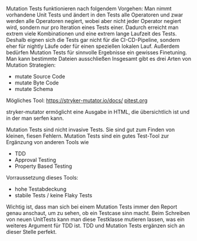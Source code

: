 Mutation Tests funktionieren nach folgendem Vorgehen: Man nimmt vorhandene Unit Tests und ändert in den Tests alle Operatoren und zwar werden alle Operatoren negiert, wobei aber nicht jeder Operator negiert wird, sondern nur pro Iteration eines Tests einer. Dadurch erreicht man extrem viele Kombinationen und eine extrem lange Laufzeit des Tests. Deshalb eignen sich die Tests gar nicht für die CI-CD-Pipeline, sondern eher für nightly Läufe oder für einen speziellen lokalen Lauf. Außerdem bedürfen Mutation Tests für sinnvolle Ergebnisse ein gewisses Finetuning. Man kann bestimmte Dateien ausschließen
Insgesamt gibt es drei Arten von Mutation Strategien:
- mutate Source Code
- mutate Byte Code
- mutate Schema

Mögliches Tool:
https://stryker-mutator.io/docs/
[pitest.org](pitest.org)

stryker-mutator ermöglicht eine Ausgabe in HTML, die übersichtlich ist und in der man serfen kann.

Mutation Tests sind nicht invasive Tests. Sie sind gut zum Finden von kleinen, fiesen Fehlern. Mutation Tests sind ein gutes Test-Tool zur Ergänzung von anderen Tools wie 
- TDD
- Approval Testing
- Property Based Testing

Vorraussetzung dieses Tools:
- hohe Testabdeckung
- stabile Tests / keine Flaky Tests

Wichtig ist, dass man sich bei einem Mutation Tests immer den Report genau anschaut, um zu sehen, ob ein Testcase sinn macht. Beim Schreiben von neuen UnitTests kann man diese Testklasse mutieren lassen, was ein weiteres Argument für TDD ist. 
TDD und Mutation Tests ergänzen sich an dieser Stelle perfekt.